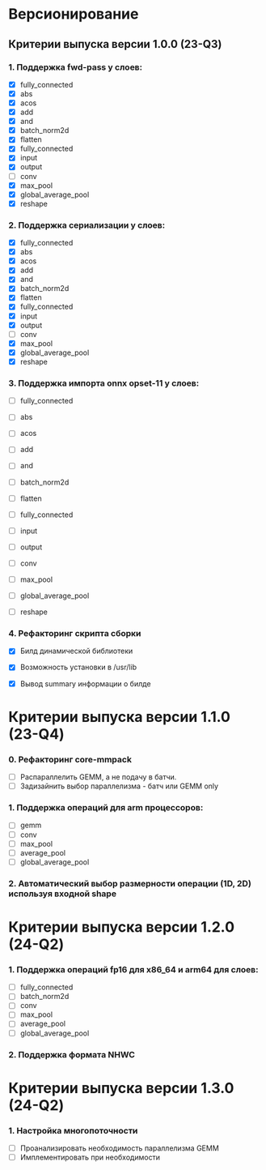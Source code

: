 # Версионирование

## Критерии выпуска версии 1.0.0 (23-Q3)

### 1. Поддержка fwd-pass у слоев:
- [x] fully_connected
- [x] abs
- [x] acos
- [x] add
- [x] and
- [x] batch_norm2d
- [x] flatten
- [x] fully_connected
- [x] input
- [x] output
- [ ] conv
- [x] max_pool
- [x] global_average_pool
- [x] reshape

### 2. Поддержка сериализации у слоев: 
- [x] fully_connected
- [x] abs
- [x] acos
- [x] add
- [x] and
- [x] batch_norm2d
- [x] flatten
- [x] fully_connected
- [x] input
- [x] output
- [ ] conv
- [x] max_pool
- [x] global_average_pool
- [x] reshape

### 3. Поддержка импорта onnx opset-11 у слоев:
- [ ] fully_connected
- [ ] abs
- [ ] acos
- [ ] add
- [ ] and
- [ ] batch_norm2d
- [ ] flatten
- [ ] fully_connected
- [ ] input
- [ ] output
- [ ] conv
- [ ] max_pool
- [ ] global_average_pool
- [ ] reshape


### 4. Рефакторинг скрипта сборки
- [x] Билд динамической библиотеки
- [x] Возможность установки в /usr/lib
- [x] Вывод summary информации о билде


# Критерии выпуска версии 1.1.0 (23-Q4)

### 0. Рефакторинг core-mmpack
- [ ] Распараллелить GEMM, а не подачу в батчи. 
- [ ] Задизайнить выбор параллелизма - батч или GEMM only

### 1. Поддержка операций для arm процессоров:
- [ ] gemm
- [ ] conv
- [ ] max_pool
- [ ] average_pool
- [ ] global_average_pool

### 2. Автоматический выбор размерности операции (1D, 2D) используя входной shape

# Критерии выпуска версии 1.2.0 (24-Q2)

### 1. Поддержка операций fp16 для x86_64 и arm64 для слоев:
- [ ] fully_connected
- [ ] batch_norm2d
- [ ] conv
- [ ] max_pool
- [ ] average_pool
- [ ] global_average_pool

### 2. Поддержка формата  NHWC

# Критерии выпуска версии 1.3.0 (24-Q2)

### 1. Настройка многопоточности

- [ ] Проанализировать необходимость параллелизма GEMM
- [ ] Имплементировать при необходимости